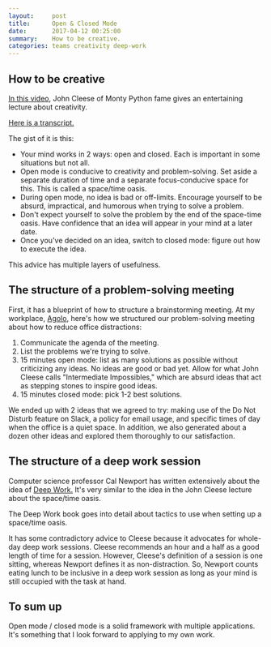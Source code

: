 ```yaml
---
layout:     post
title:      Open & Closed Mode
date:       2017-04-12 00:25:00
summary:    How to be creative.
categories: teams creativity deep-work
---
```


## How to be creative

[In this video](https://vimeo.com/89936101), John Cleese of Monty Python fame gives an entertaining lecture about creativity.

[Here is a transcript.](https://genius.com/John-cleese-lecture-on-creativity-annotated)

The gist of it is this:

- Your mind works in 2 ways: open and closed. Each is important in some situations but not all.
- Open mode is conducive to creativity and problem-solving. Set aside a separate duration of time and a separate focus-conducive space for this. This is called a space/time oasis.
- During open mode, no idea is bad or off-limits. Encourage yourself to be absurd, impractical, and humorous when trying to solve a problem.
- Don't expect yourself to solve the problem by the end of the space-time oasis. Have confidence that an idea will appear in your mind at a later date.
- Once you've decided on an idea, switch to closed mode: figure out how to execute the idea.

This advice has multiple layers of usefulness.

## The structure of a problem-solving meeting

First, it has a blueprint of how to structure a brainstorming meeting. At my workplace, [Agolo](http://agolo.com), here's how we structured our problem-solving meeting about how to reduce office distractions:

1. Communicate the agenda of the meeting.
1. List the problems we're trying to solve.
1. 15 minutes open mode: list as many solutions as possible without criticizing any ideas. No ideas are good or bad yet. Allow for what John Cleese calls "Intermediate Impossibles," which are absurd ideas that act as stepping stones to inspire good ideas.
1. 15 minutes closed mode: pick 1-2 best solutions.

We ended up with 2 ideas that we agreed to try: making use of the Do Not Disturb feature on Slack, a policy for email usage, and specific times of day when the office is a quiet space. In addition, we also generated about a dozen other ideas and explored them thoroughly to our satisfaction.

## The structure of a deep work session

Computer science professor Cal Newport has written extensively about the idea of [Deep Work.](http://calnewport.com/books/deep-work/) It's very similar to the idea in the John Cleese lecture about the space/time oasis.

The Deep Work book goes into detail about tactics to use when setting up a space/time oasis.

It has some contradictory advice to Cleese because it advocates for whole-day deep work sessions. Cleese recommends an hour and a half as a good length of time for a session. However, Cleese's definition of a session is one sitting, whereas Newport defines it as non-distraction. So, Newport counts eating lunch to be inclusive in a deep work session as long as your mind is still occupied with the task at hand.

## To sum up

Open mode / closed mode is a solid framework with multiple applications. It's something that I look forward to applying to my own work.